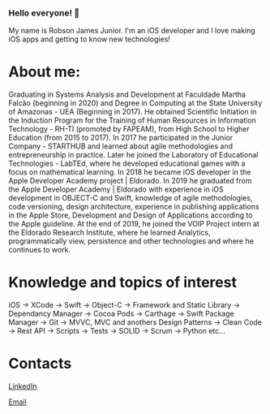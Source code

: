 ### Hello everyone! 👋

My name is Robson James Junior.
I'm an iOS developer and I love making iOS apps and getting to know new technologies!

# About me:

Graduating in Systems Analysis and Development at Faculdade Martha Falcão (beginning in 2020) and Degree in Computing at the State University of Amazonas - UEA (Beginning in 2017). He obtained Scientific Initiation in the Induction Program for the Training of Human Resources in Information Technology - RH-TI (promoted by FAPEAM), from High School to Higher Education (from 2015 to 2017). In 2017 he participated in the Junior Company - STARTHUB and learned about agile methodologies and entrepreneurship in practice. Later he joined the Laboratory of Educational Technologies - LabTEd, where he developed educational games with a focus on mathematical learning. In 2018 he became iOS developer in the Apple Developer Academy project | Eldorado. In 2019 he graduated from the Apple Developer Academy | Eldorado with experience in iOS development in OBJECT-C and Swift, knowledge of agile methodologies, code versioning, design architecture, experience in publishing applications in the Apple Store, Development and Design of Applications according to the Apple guideline. At the end of 2019, he joined the VOIP Project intern at the Eldorado Research Institute, where he learned Analytics, programmatically view, persistence and other technologies and where he continues to work.

# Knowledge and topics of interest
iOS
-> XCode
-> Swift
-> Object-C
-> Framework and Static Library
-> Dependancy Manager
-> Cocoa Pods
-> Carthage
-> Swift Package Manager
-> Git
-> MVVC, MVC and anothers Design Patterns
-> Clean Code
-> Rest API
-> Scripts
-> Tests
-> SOLID
-> Scrum
-> Python
etc...

# Contacts
[LinkedIn](https://www.linkedin.com/in/robson-james-44a633127)

[Email](mailto:james.robson.junior@gmail.com)
